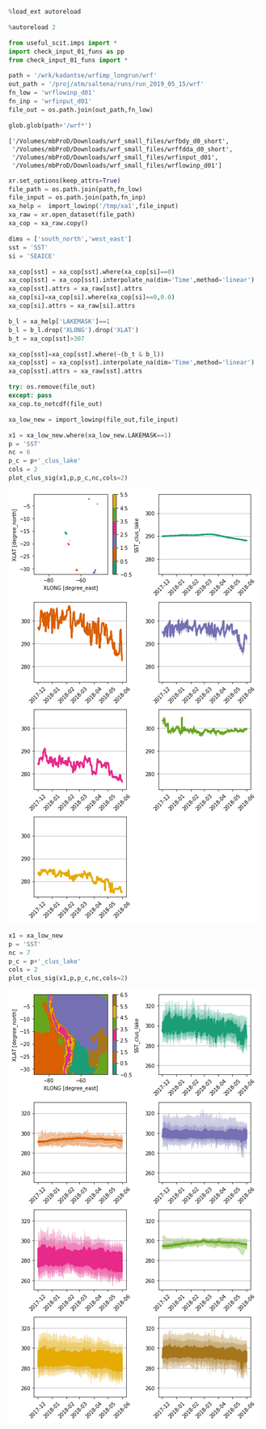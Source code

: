 ```python

```


```python
%load_ext autoreload
```


```python
%autoreload 2
```


```python
from useful_scit.imps import *
import check_input_01_funs as pp
from check_input_01_funs import *
```


```python
path = '/wrk/kadantse/wrfimp_longrun/wrf'
out_path = '/proj/atm/saltena/runs/run_2019_05_15/wrf'
fn_low = 'wrflowinp_d01'
fn_inp = 'wrfinput_d01'
file_out = os.path.join(out_path,fn_low)
```


```python
glob.glob(path+'/wrf*')
```




    ['/Volumes/mbProD/Downloads/wrf_small_files/wrfbdy_d0_short',
     '/Volumes/mbProD/Downloads/wrf_small_files/wrffdda_d0_short',
     '/Volumes/mbProD/Downloads/wrf_small_files/wrfinput_d01',
     '/Volumes/mbProD/Downloads/wrf_small_files/wrflowinp_d01']




```python
xr.set_options(keep_attrs=True)
file_path = os.path.join(path,fn_low)
file_input = os.path.join(path,fn_inp)
xa_help =  import_lowinp('/tmp/xa1',file_input)
xa_raw = xr.open_dataset(file_path)
xa_cop = xa_raw.copy()
```


```python
dims = ['south_north','west_east']
sst = 'SST'
si = 'SEAICE'
```


```python
xa_cop[sst] = xa_cop[sst].where(xa_cop[si]==0) 
xa_cop[sst] = xa_cop[sst].interpolate_na(dim='Time',method='linear')
xa_cop[sst].attrs = xa_raw[sst].attrs
xa_cop[si]=xa_cop[si].where(xa_cop[si]==0,0.0)
xa_cop[si].attrs = xa_raw[si].attrs
```


```python
b_l = xa_help['LAKEMASK']==1
b_l = b_l.drop('XLONG').drop('XLAT')
b_t = xa_cop[sst]>307
```


```python
xa_cop[sst]=xa_cop[sst].where(~(b_t & b_l))
xa_cop[sst] = xa_cop[sst].interpolate_na(dim='Time',method='linear')
xa_cop[sst].attrs = xa_raw[sst].attrs
```


```python
try: os.remove(file_out)
except: pass
xa_cop.to_netcdf(file_out)
```


```python
xa_low_new = import_lowinp(file_out,file_input)
```


```python
x1 = xa_low_new.where(xa_low_new.LAKEMASK==1)
p = 'SST'
nc = 6
p_c = p+'_clus_lake'
cols = 2
plot_clus_sig(x1,p,p_c,nc,cols=2)
```


![png](fix_ice_files/fix_ice_13_0.png)



```python
x1 = xa_low_new
p = 'SST'
nc = 7
p_c = p+'_clus_lake'
cols = 2
plot_clus_sig(x1,p,p_c,nc,cols=2)
```


![png](fix_ice_files/fix_ice_14_0.png)



```python

```

